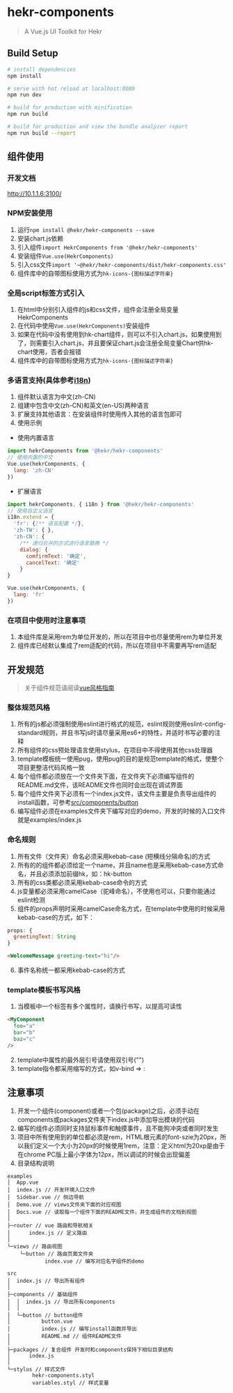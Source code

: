 # hekr-components

> A Vue.js UI Toolkit for Hekr

## Build Setup

``` bash
# install dependencies
npm install

# serve with hot reload at localhost:8080
npm run dev

# build for production with minification
npm run build

# build for production and view the bundle analyzer report
npm run build --report
```
## 组件使用

### 开发文档
http://10.1.1.6:3100/

### NPM安装使用
1. 运行```npm install @hekr/hekr-components --save```
2. 安装chart.js依赖
3. 引入组件```import HekrComponents from '@hekr/hekr-components'```
4. 安装组件```Vue.use(HekrComponents)```
5. 引入css文件```import '~@hekr/hekr-components/dist/hekr-components.css'```
6. 组件库中的自带图标使用方式为```hk-icons-{图标描述字符串}```

### 全局script标签方式引入
1. 在html中分别引入组件的js和css文件，组件会注册全局变量HekrComponents
2. 在代码中使用```Vue.use(HekrComponents)```安装组件
3. 如果在代码中没有使用到hk-chart组件，则可以不引入chart.js，如果使用到了，则需要引入chart.js，并且要保证chart.js会注册全局变量Chart供hk-chart使用，否者会报错
4. 组件库中的自带图标使用方式为```hk-icons-{图标描述字符串}```

### 多语言支持(具体参考[i18n](/#/i18n))
1. 组件默认语言为中文(zh-CN)
2. 组建中包含中文(zh-CN)和英文(en-US)两种语言
3. 扩展支持其他语言：在安装组件时使用传入其他的语言包即可
4. 使用示例
* 使用内置语言
```javascript
import hekrComponents from '@hekr/hekr-components'
// 使用内置的中文
Vue.use(hekrComponents, {
  lang: 'zh-CN'
})
```
* 扩展语言
```javascript
import hekrComponents, { i18n } from '@hekr/hekr-components'
// 使用自定义语言
i18n.extend = {
  'fr': {/** 语言配置 */},
  'zh-TW': { },
  'zh-CN': {
    /** 递归合并的方式进行语言替换 */
    dialog: {
      comfirmText: '确定',
      cancelText: '确定'
    }
}

Vue.use(hekrComponents, {
  lang: 'fr'
})
```

### 在项目中使用时注意事项
1. 本组件库是采用rem为单位开发的，所以在项目中也尽量使用rem为单位开发
2. 组件库已经默认集成了rem适配的代码，所以在项目中不需要再写rem适配

## 开发规范

> 关于组件规范请阅读[vue风格指南](https://cn.vuejs.org/v2/style-guide/)

### 整体规范风格
1. 所有的js都必须强制使用eslint进行格式的规范，eslint规则使用eslint-config-standard规则，并且书写js时请尽量采用es6+的特性，并适时书写必要的注释
2. 所有组件的css预处理语言使用stylus，在项目中不得使用其他css处理器
3. template模板统一使用pug，使用pug的目的是规范template的格式，使整个项目更整洁代码风格一致
4. 每个组件都必须放在一个文件夹下面，在文件夹下必须编写组件的README.md文件，该README文件也同时会出现在调试界面
5. 每个组件文件夹下必须有一个index.js文件，该文件主要是负责导出组件的install函数，可参考[src/components/button](./src/components/button)
6. 编写组件必须在examples文件夹下编写对应的demo，开发的时候的入口文件就是examples/index.js

### 命名规则
1. 所有文件（文件夹）命名必须采用kebab-case (短横线分隔命名)的方式
2. 所有的的组件都必须给定一个name，并且name也是采用kebab-case方式命名，并且必须添加前缀hk，如：hk-button
3. 所有的css类都必须采用kebab-case命令的方式
4. js变量都必须采用camelCase（驼峰命名），不使用也可以，只要你能通过eslint检测
5. 组件的props声明时采用camelCase命名方式，在template中使用的时候采用kebab-case的方式，如下：
```javascript
props: {
  greetingText: String
}
```
```html
<WelcomeMessage greeting-text="hi"/>
```
6. 事件名称统一都采用kebab-case的方式

### template模板书写风格
1. 当模板中一个标签有多个属性时，请换行书写，以提高可读性
```html
<MyComponent
  foo="a"
  bar="b"
  baz="c"
/>
```
2. template中属性的最外层引号请使用双引号("")
3. template指令都采用缩写的方式，如v-bind => :

## 注意事项
1. 开发一个组件(component)或者一个包(package)之后，必须手动在components或packages文件夹下index.js中添加导出模块的代码
2. 编写的组件必须同时支持鼠标事件和触摸事件，且不能狗冲突或者同时发生
3. 项目中所有使用到的单位都必须是rem，HTML根元素的font-szie为20px，所以我们定义一个大小为20px的时候使用1rem，注意：定义html为20xp是由于在chrome PC版上最小字体为12px，所以调试的时候会出现偏差
4. 目录结构说明
```
examples
│  App.vue
│  index.js // 开发环境入口文件
│  Sidebar.vue // 侧边导航
│  Demo.vue // views文件夹下面的对应视图
│  Docs.vue // 读取每一个组件下面的README文件，并生成组件的文档到视图
│
├─router // vue 路由和导航相关
│      index.js // 定义路由
│
└─views // 路由视图
    └─button // 路由页面文件夹
            index.vue // 编写对应名字组件的demo
```
```
src
│  index.js // 导出所有组件
│
├─components // 基础组件
│  │  index.js // 导出所有components
│  │
│  └─button // button组件
│          button.vue
│          index.js // 编写install函数并导出
│          README.md // 组件README文件
│
├─packages // 复合组件 开发时和components保持下相似目录结构
│      index.js
│
└─stylus // 样式文件
        hekr-components.styl
        variables.styl // 样式变量
```
